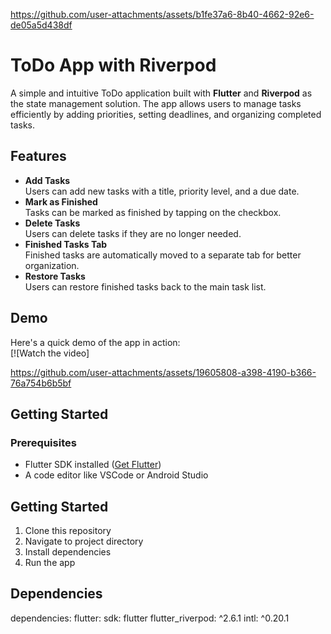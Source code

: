 
https://github.com/user-attachments/assets/b1fe37a6-8b40-4662-92e6-de05a5d438df
# ToDo App with Riverpod

A simple and intuitive ToDo application built with **Flutter** and **Riverpod** as the state management solution. The app allows users to manage tasks efficiently by adding priorities, setting deadlines, and organizing completed tasks.

## Features

- **Add Tasks**  
  Users can add new tasks with a title, priority level, and a due date.  
- **Mark as Finished**  
  Tasks can be marked as finished by tapping on the checkbox.  
- **Delete Tasks**  
  Users can delete tasks if they are no longer needed.  
- **Finished Tasks Tab**  
  Finished tasks are automatically moved to a separate tab for better organization.  
- **Restore Tasks**  
  Users can restore finished tasks back to the main task list.  

## Demo

Here's a quick demo of the app in action:  
[![Watch the video]

https://github.com/user-attachments/assets/19605808-a398-4190-b366-76a754b6b5bf

## Getting Started

### Prerequisites
- Flutter SDK installed ([Get Flutter](https://flutter.dev/docs/get-started/install))
- A code editor like VSCode or Android Studio

## Getting Started

1. Clone this repository
2. Navigate to project directory
3. Install dependencies
4. Run the app

## Dependencies

dependencies:
  flutter:
    sdk: flutter
  flutter_riverpod: ^2.6.1
  intl: ^0.20.1
